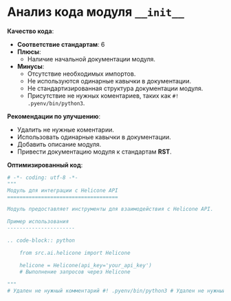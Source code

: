 # Анализ кода модуля `__init__`

**Качество кода**:

- **Соответствие стандартам**: 6
- **Плюсы**:
    - Наличие начальной документации модуля.
- **Минусы**:
    - Отсутствие необходимых импортов.
    - Не используются одинарные кавычки в документации.
    - Не стандартизированная структура документации модуля.
    - Присутствие не нужных коментариев, таких как `#! .pyenv/bin/python3`.

**Рекомендации по улучшению**:

- Удалить не нужные коментарии.
- Использовать одинарные кавычки в документации.
- Добавить описание модуля.
- Привести документацию модуля к стандартам **RST**.

**Оптимизированный код**:

```python
# -*- coding: utf-8 -*-
"""
Модуль для интеграции с Helicone API
====================================

Модуль предоставляет инструменты для взаимодействия с Helicone API.

Пример использования
----------------------

.. code-block:: python

    from src.ai.helicone import Helicone

    helicone = Helicone(api_key='your_api_key')
    # Выполнение запросов через Helicone
    
"""
# Удален не нужный комментарий #! .pyenv/bin/python3 # Удален не нужный комментарий
```